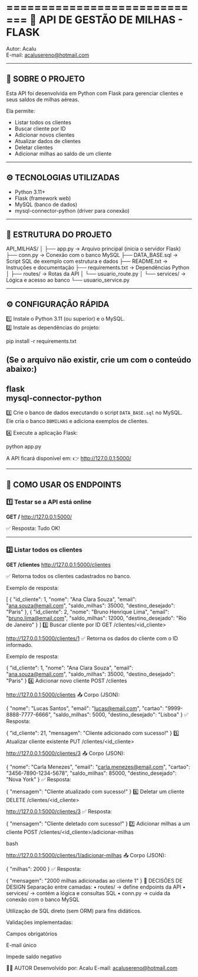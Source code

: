 =============================
🧳 API DE GESTÃO DE MILHAS - FLASK
=============================

Autor: Acalu  
E-mail: acalusereno@hotmail.com  

------------------------------------------------------------
📘 SOBRE O PROJETO
------------------------------------------------------------
Esta API foi desenvolvida em Python com Flask para gerenciar clientes e seus saldos de milhas aéreas.

Ela permite:
- Listar todos os clientes  
- Buscar cliente por ID  
- Adicionar novos clientes  
- Atualizar dados de clientes  
- Deletar clientes  
- Adicionar milhas ao saldo de um cliente  

------------------------------------------------------------
⚙️ TECNOLOGIAS UTILIZADAS
------------------------------------------------------------
- Python 3.11+
- Flask (framework web)
- MySQL (banco de dados)
- mysql-connector-python (driver para conexão)

------------------------------------------------------------
📁 ESTRUTURA DO PROJETO
------------------------------------------------------------

API_MILHAS/
│
├── app.py                   -> Arquivo principal (inicia o servidor Flask)
├── conn.py                  -> Conexão com o banco MySQL
├── DATA_BASE.sql            -> Script SQL de exemplo com estrutura e dados
├── README.txt               -> Instruções e documentação
├── requirements.txt         -> Dependências Python
│
├── routes/                  -> Rotas da API
│   └── usuario_route.py
│
└── services/                -> Lógica e acesso ao banco
    └── usuario_service.py

------------------------------------------------------------
⚙️ CONFIGURAÇÃO RÁPIDA
------------------------------------------------------------

1️⃣ Instale o Python 3.11 (ou superior) e o MySQL.  
2️⃣ Instale as dependências do projeto:

pip install -r requirements.txt

(Se o arquivo não existir, crie um com o conteúdo abaixo:)
--------------------------------
flask  
mysql-connector-python  
--------------------------------

3️⃣ Crie o banco de dados executando o script `DATA_BASE.sql` no MySQL.  
   Ele cria o banco `DBMILHAS` e adiciona exemplos de clientes.

4️⃣ Execute a aplicação Flask:

python app.py

A API ficará disponível em:
👉 http://127.0.0.1:5000/

------------------------------------------------------------
🔗 COMO USAR OS ENDPOINTS
------------------------------------------------------------

### 1️⃣ Testar se a API está online
**GET /**
http://127.0.0.1:5000/



✅ Resposta:
Tudo OK!



---

### 2️⃣ Listar todos os clientes
**GET /clientes**
http://127.0.0.1:5000/clientes



✅ Retorna todos os clientes cadastrados no banco.

Exemplo de resposta:

[
  {
    "id_cliente": 1,
    "nome": "Ana Clara Souza",
    "email": "ana.souza@email.com",
    "saldo_milhas": 35000,
    "destino_desejado": "Paris"
  },
  {
    "id_cliente": 2,
    "nome": "Bruno Henrique Lima",
    "email": "bruno.lima@email.com",
    "saldo_milhas": 12000,
    "destino_desejado": "Rio de Janeiro"
  }
]
3️⃣ Buscar cliente por ID
GET /clientes/<id_cliente>



http://127.0.0.1:5000/clientes/1
✅ Retorna os dados do cliente com o ID informado.

Exemplo de resposta:



{
  "id_cliente": 1,
  "nome": "Ana Clara Souza",
  "email": "ana.souza@email.com",
  "saldo_milhas": 35000,
  "destino_desejado": "Paris"
}
4️⃣ Adicionar novo cliente
POST /clientes



http://127.0.0.1:5000/clientes
📤 Corpo (JSON):



{
  "nome": "Lucas Santos",
  "email": "lucas@email.com",
  "cartao": "9999-8888-7777-6666",
  "saldo_milhas": 5000,
  "destino_desejado": "Lisboa"
}
✅ Resposta:



{
  "id_cliente": 21,
  "mensagem": "Cliente adicionado com sucesso!"
}
5️⃣ Atualizar cliente existente
PUT /clientes/<id_cliente>



http://127.0.0.1:5000/clientes/3
📤 Corpo (JSON):



{
  "nome": "Carla Menezes",
  "email": "carla.menezes@email.com",
  "cartao": "3456-7890-1234-5678",
  "saldo_milhas": 85000,
  "destino_desejado": "Nova York"
}
✅ Resposta:



{
  "mensagem": "Cliente atualizado com sucesso!"
}
6️⃣ Deletar um cliente
DELETE /clientes/<id_cliente>



http://127.0.0.1:5000/clientes/3
✅ Resposta:



{
  "mensagem": "Cliente deletado com sucesso!"
}
7️⃣ Adicionar milhas a um cliente
POST /clientes/<id_cliente>/adicionar-milhas

bash

http://127.0.0.1:5000/clientes/1/adicionar-milhas
📤 Corpo (JSON):



{
  "milhas": 2000
}
✅ Resposta:



{
  "mensagem": "2000 milhas adicionadas ao cliente 1"
}
🧠 DECISÕES DE DESIGN
Separação entre camadas:
• routes/ → define endpoints da API
• services/ → contém a lógica e consultas SQL
• conn.py → cuida da conexão com o banco MySQL

Utilização de SQL direto (sem ORM) para fins didáticos.

Validações implementadas:

Campos obrigatórios

E-mail único

Impede saldo negativo

👨‍💻 AUTOR
Desenvolvido por: Acalu
E-mail: acalusereno@hotmail.com